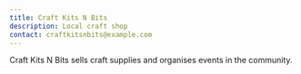 ```yaml
---
title: Craft Kits N Bits
description: Local craft shop
contact: craftkitsnbits@example.com
---
```


Craft Kits N Bits sells craft supplies and organises events in the community.